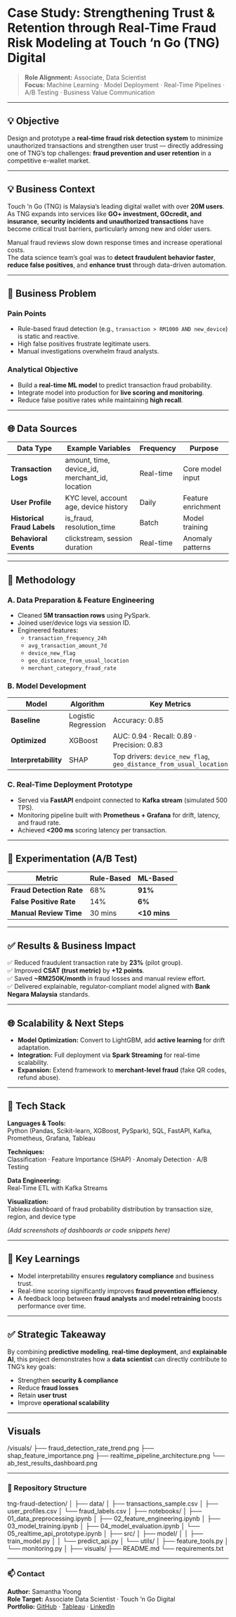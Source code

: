 # Case Study: Strengthening Trust & Retention through Real-Time Fraud Risk Modeling at Touch ‘n Go (TNG) Digital

> **Role Alignment:** Associate, Data Scientist  
> **Focus:** Machine Learning · Model Deployment · Real-Time Pipelines · A/B Testing · Business Value Communication  

---

## 💡 Objective

Design and prototype a **real-time fraud risk detection system** to minimize unauthorized transactions and strengthen user trust — directly addressing one of TNG’s top challenges: **fraud prevention and user retention** in a competitive e-wallet market.

---

## 💡 Business Context

Touch ’n Go (TNG) is Malaysia’s leading digital wallet with over **20M users**.  
As TNG expands into services like **GO+ investment, GOcredit, and insurance**, **security incidents and unauthorized transactions** have become critical trust barriers, particularly among new and older users.

Manual fraud reviews slow down response times and increase operational costs.  
The data science team’s goal was to **detect fraudulent behavior faster**, **reduce false positives**, and **enhance trust** through data-driven automation.

---

## 📌 Business Problem

### **Pain Points**
- Rule-based fraud detection (e.g., `transaction > RM1000 AND new_device`) is static and reactive.
- High false positives frustrate legitimate users.
- Manual investigations overwhelm fraud analysts.

### **Analytical Objective**
- Build a **real-time ML model** to predict transaction fraud probability.
- Integrate model into production for **live scoring and monitoring**.
- Reduce false positive rates while maintaining **high recall**.

---

## 🌐 Data Sources

| Data Type | Example Variables | Frequency | Purpose |
|------------|------------------|------------|----------|
| **Transaction Logs** | amount, time, device_id, merchant_id, location | Real-time | Core model input |
| **User Profile** | KYC level, account age, device history | Daily | Feature enrichment |
| **Historical Fraud Labels** | is_fraud, resolution_time | Batch | Model training |
| **Behavioral Events** | clickstream, session duration | Real-time | Anomaly patterns |

---

## 📝 Methodology

### **A. Data Preparation & Feature Engineering**
- Cleaned **5M transaction rows** using PySpark.
- Joined user/device logs via session ID.
- Engineered features:
  - `transaction_frequency_24h`
  - `avg_transaction_amount_7d`
  - `device_new_flag`
  - `geo_distance_from_usual_location`
  - `merchant_category_fraud_rate`

### **B. Model Development**

| Model | Algorithm | Key Metrics |
|--------|------------|--------------|
| **Baseline** | Logistic Regression | Accuracy: 0.85 |
| **Optimized** | XGBoost | AUC: 0.94 · Recall: 0.89 · Precision: 0.83 |
| **Interpretability** | SHAP | Top drivers: `device_new_flag`, `geo_distance_from_usual_location` |

### **C. Real-Time Deployment Prototype**
- Served via **FastAPI** endpoint connected to **Kafka stream** (simulated 500 TPS).  
- Monitoring pipeline built with **Prometheus + Grafana** for drift, latency, and fraud rate.  
- Achieved **<200 ms** scoring latency per transaction.

---

## 🔎 Experimentation (A/B Test)

| Metric | Rule-Based | ML-Based |
|--------|-------------|----------|
| **Fraud Detection Rate** | 68% | **91%** |
| **False Positive Rate** | 14% | **6%** |
| **Manual Review Time** | 30 mins | **<10 mins** |

---

## ✅ Results & Business Impact

✅ Reduced fraudulent transaction rate by **23%** (pilot group).  
✅ Improved **CSAT (trust metric)** by **+12 points**.  
✅ Saved **~RM250K/month** in fraud losses and manual review effort.  
✅ Delivered explainable, regulator-compliant model aligned with **Bank Negara Malaysia** standards.

---

## 🌐 Scalability & Next Steps

- **Model Optimization:** Convert to LightGBM, add **active learning** for drift adaptation.  
- **Integration:** Full deployment via **Spark Streaming** for real-time scalability.  
- **Expansion:** Extend framework to **merchant-level fraud** (fake QR codes, refund abuse).

---

## 📌 Tech Stack

**Languages & Tools:**  
Python (Pandas, Scikit-learn, XGBoost, PySpark), SQL, FastAPI, Kafka, Prometheus, Grafana, Tableau  

**Techniques:**  
Classification · Feature Importance (SHAP) · Anomaly Detection · A/B Testing  

**Data Engineering:**  
Real-Time ETL with Kafka Streams  

**Visualization:**  
Tableau dashboard of fraud probability distribution by transaction size, region, and device type  

*(Add screenshots of dashboards or code snippets here)*

---

## 📝 Key Learnings

- Model interpretability ensures **regulatory compliance** and business trust.  
- Real-time scoring significantly improves **fraud prevention efficiency**.  
- A feedback loop between **fraud analysts** and **model retraining** boosts performance over time.

---

## ✅ Strategic Takeaway

By combining **predictive modeling**, **real-time deployment**, and **explainable AI**, this project demonstrates how a **data scientist** can directly contribute to TNG’s key goals:

- Strengthen **security & compliance**  
- Reduce **fraud losses**  
- Retain **user trust**  
- Improve **operational scalability** 

---

##  Visuals

/visuals/
├── fraud_detection_rate_trend.png
├── shap_feature_importance.png
├── realtime_pipeline_architecture.png
└── ab_test_results_dashboard.png

---

### 📂 Repository Structure

tng-fraud-detection/
│
├── data/
│ ├── transactions_sample.csv
│ ├── user_profiles.csv
│ └── fraud_labels.csv
│
├── notebooks/
│ ├── 01_data_preprocessing.ipynb
│ ├── 02_feature_engineering.ipynb
│ ├── 03_model_training.ipynb
│ ├── 04_model_evaluation.ipynb
│ └── 05_realtime_api_prototype.ipynb
│
├── src/
│ ├── model/
│ │ ├── train_model.py
│ │ └── predict_api.py
│ └── utils/
│ ├── feature_tools.py
│ └── monitoring.py
│
├── visuals/
├── README.md
└── requirements.txt

---

### 📫 Contact  
**Author:** Samantha Yoong  
**Role Target:** Associate Data Scientist · Touch ’n Go Digital  
**Portfolio:** [GitHub](https://samanthayoong.github.io/my-portfolio/) · [Tableau](https://public.tableau.com/app/profile/samantha.yoong/vizzes) · [LinkedIn](https://www.linkedin.com/in/samantha-yoong-8551b4226/)







